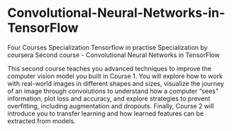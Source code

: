 # Convolutional-Neural-Networks-in-TensorFlow


Four Courses Specialization Tensorflow in practise Specialization by coursera 
Second course - Convolutional Neural Networks in TensorFlow 

This second course teaches you advanced techniques to improve the computer vision model you built in Course 1. You will explore how to work with real-world images in different shapes and sizes, visualize the journey of an image through convolutions to understand how a computer “sees” information, plot loss and accuracy, and explore strategies to prevent overfitting, including augmentation and dropouts. Finally, Course 2 will introduce you to transfer learning and how learned features can be extracted from models.

